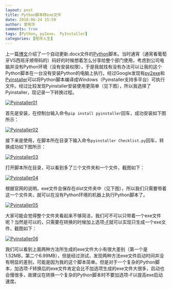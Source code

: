 ```yaml
---
layout: post
title: Python脚本转exe文件
date: 2018-06-24 15:59
author: 曾宪华
comments: true
tags: [Python, py2exe， PyInstaller]
categories: [程序人生]
---
```

<p>上一篇<span style="text-decoration: none;"><a href="hhttp://www.xianhuazeng.com/cn/2018/06/18/modify-word-with-python/" target="_blank">博文</a></span>介绍了一个自动更新.docx文件的<span style="text-decoration: none;"><a href="https://www.python.org" target="_blank">Python</a></span>脚本。当时通宵（通宵看葡萄牙VS西班牙顺带码的）码好的时候想着怎么分享给整个部门使用，考虑到公司电脑并没有Python环境（没有安装权限），于是我就找有没有办法可以让我的这个Python脚本在一台没有安装Python的电脑上执行。经过Google发现有<span style="text-decoration: none;"><a href="http://www.py2exe.org" target="_blank">py2exe</a></span>和<span style="text-decoration: none;"><a href="http://www.pyinstaller.org" target="_blank">Pyinstaller</a></span>可以将Python脚本编译成Windows（Pyinstaller支持多平台）可执行文件。经过比较发现Pyinstaller安装使用更简单（见下图），所以我选择了Pyinstaller，现记录一下转换过程。</p>
<p><a href="http://www.xianhuazeng.com/cn/images/2018/06/Pyinstaller01.jpg"><img class="aligncenter size-full" src="http://www.xianhuazeng.com/cn/images/2018/06/Pyinstaller01.jpg" alt="Pyinstaller01" /></a></p>
首先是安装，在控制台输入命令<code>pip install pyinstaller</code>回车，成功安装如下图所示：
<p><a href="http://www.xianhuazeng.com/cn/images/2018/06/Pyinstaller02.jpg"><img class="aligncenter size-full" src="http://www.xianhuazeng.com/cn/images/2018/06/Pyinstaller02.jpg" alt="Pyinstaller02" /></a></p>
接下来是使用，在脚本所在目录下输入命令<code>pyinstaller Checklist.py</code>回车，转换成功如下图所示：
<p><a href="http://www.xianhuazeng.com/cn/images/2018/06/Pyinstaller03.jpg"><img class="aligncenter size-full" src="http://www.xianhuazeng.com/cn/images/2018/06/Pyinstaller03.jpg" alt="Pyinstaller03" /></a></p>
打开脚本所在目录，可以看到多了三个文件夹和一个文件，截图如下：
<p><a href="http://www.xianhuazeng.com/cn/images/2018/06/Pyinstaller04.jpg"><img class="aligncenter size-full" src="http://www.xianhuazeng.com/cn/images/2018/06/Pyinstaller04.jpg" alt="Pyinstaller04" /></a></p>
根据官网的说明，exe文件会保存在dist文件夹中（见下图），所以我们只需要带着这一个文件夹，就可以在没有Python环境的机器上执行Python脚本了。
<p><a href="http://www.xianhuazeng.com/cn/images/2018/06/Pyinstaller05.jpg"><img class="aligncenter size-full" src="http://www.xianhuazeng.com/cn/images/2018/06/Pyinstaller05.jpg" alt="Pyinstaller05" /></a></p>
大家可能会觉得整个文件夹看起来不够简洁，我们可不可以只带着一个exe文件呢？当然是可以的，只需要在转换的时候加上选项<span style="text-decoration: none;"><a href="https://pyinstaller.readthedocs.io/en/v3.3.1/usage.html#what-to-generate" target="_blank">-F</a></span>就可以实现只生成一个exe文件，截图如下：
<p><a href="http://www.xianhuazeng.com/cn/images/2018/06/Pyinstaller06.jpg"><img class="aligncenter size-full" src="http://www.xianhuazeng.com/cn/images/2018/06/Pyinstaller06.jpg" alt="Pyinstaller06" /></a></p>
我们可以看到上面两种方法所生成的exe文件大小有很大差别（第一个是1.52MB，第二个6.99MB），但是经过测试，发现两种方法exe文件启动时间并没有明显的差别，可能是因为我的这个脚本简单。但是对于一个复杂的Python脚本，加选项-F转换后的exe文件肯定会比不加选项生成的exe文件大很多，启动也会慢很多，故建议在转换一个复杂的Python脚本时不要加选项-F以提高exe启动速度。